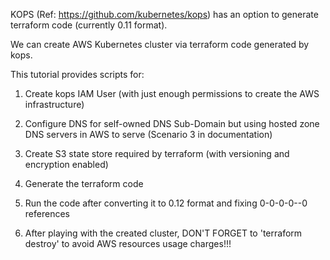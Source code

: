 KOPS (Ref: https://github.com/kubernetes/kops) has an option to generate terraform code (currently 0.11 format).

We can create AWS Kubernetes cluster via terraform code generated by kops. 

This tutorial provides scripts for:

1. Create kops IAM User (with just enough permissions to create the AWS infrastructure)
2. Configure DNS for self-owned DNS Sub-Domain but using hosted zone DNS servers in AWS to serve (Scenario 3 in documentation)
3. Create S3 state store required by terraform (with versioning and encryption enabled)
4. Generate the terraform code
5. Run the code after converting it to 0.12 format and fixing 0-0-0-0--0 references

6. After playing with the created cluster, DON'T FORGET to 'terraform destroy' to avoid AWS resources usage charges!!!
